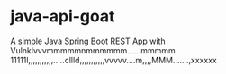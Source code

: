 # java-api-goat

A simple Java Spring Boot REST App with Vulnklvvvmmmmmnmmmmmm......mmmmm
11111l,,,,,,,,,,,.....cllld,,,,,,,,,,,vvvvv....m,,,,MMM.....
.,xxxxxx
